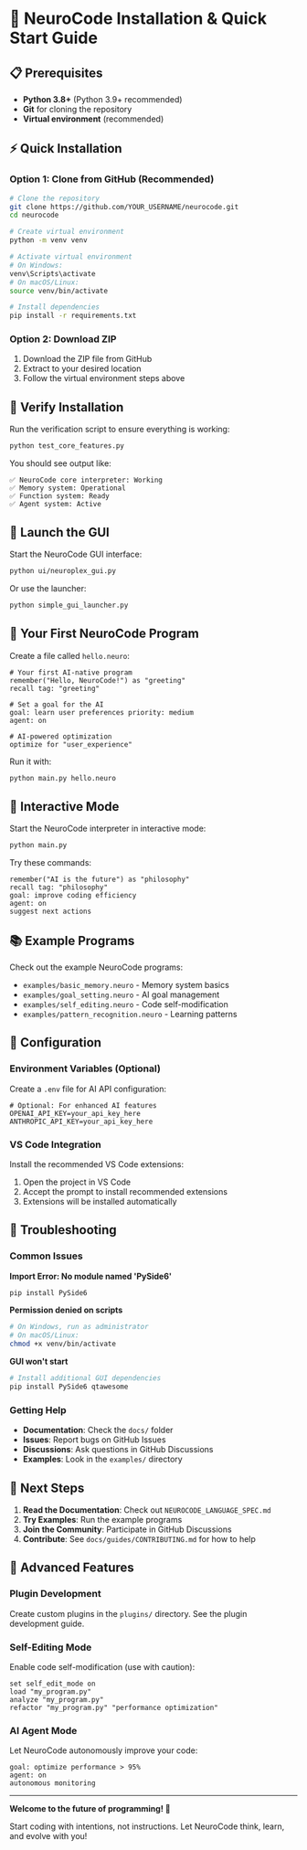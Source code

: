 # 🚀 NeuroCode Installation & Quick Start Guide

## 📋 Prerequisites

- **Python 3.8+** (Python 3.9+ recommended)
- **Git** for cloning the repository
- **Virtual environment** (recommended)

## ⚡ Quick Installation

### Option 1: Clone from GitHub (Recommended)

```bash
# Clone the repository
git clone https://github.com/YOUR_USERNAME/neurocode.git
cd neurocode

# Create virtual environment
python -m venv venv

# Activate virtual environment
# On Windows:
venv\Scripts\activate
# On macOS/Linux:
source venv/bin/activate

# Install dependencies
pip install -r requirements.txt
```

### Option 2: Download ZIP

1. Download the ZIP file from GitHub
2. Extract to your desired location
3. Follow the virtual environment steps above

## 🧪 Verify Installation

Run the verification script to ensure everything is working:

```bash
python test_core_features.py
```

You should see output like:
```
✅ NeuroCode core interpreter: Working
✅ Memory system: Operational
✅ Function system: Ready
✅ Agent system: Active
```

## 🎨 Launch the GUI

Start the NeuroCode GUI interface:

```bash
python ui/neuroplex_gui.py
```

Or use the launcher:

```bash
python simple_gui_launcher.py
```

## 📝 Your First NeuroCode Program

Create a file called `hello.neuro`:

```neurocode
# Your first AI-native program
remember("Hello, NeuroCode!") as "greeting"
recall tag: "greeting"

# Set a goal for the AI
goal: learn user preferences priority: medium
agent: on

# AI-powered optimization
optimize for "user_experience"
```

Run it with:

```bash
python main.py hello.neuro
```

## 🧠 Interactive Mode

Start the NeuroCode interpreter in interactive mode:

```bash
python main.py
```

Try these commands:
```neurocode
remember("AI is the future") as "philosophy"
recall tag: "philosophy"
goal: improve coding efficiency
agent: on
suggest next actions
```

## 📚 Example Programs

Check out the example NeuroCode programs:

- `examples/basic_memory.neuro` - Memory system basics
- `examples/goal_setting.neuro` - AI goal management
- `examples/self_editing.neuro` - Code self-modification
- `examples/pattern_recognition.neuro` - Learning patterns

## 🔧 Configuration

### Environment Variables (Optional)

Create a `.env` file for AI API configuration:

```env
# Optional: For enhanced AI features
OPENAI_API_KEY=your_api_key_here
ANTHROPIC_API_KEY=your_api_key_here
```

### VS Code Integration

Install the recommended VS Code extensions:

1. Open the project in VS Code
2. Accept the prompt to install recommended extensions
3. Extensions will be installed automatically

## 🐛 Troubleshooting

### Common Issues

**Import Error: No module named 'PySide6'**
```bash
pip install PySide6
```

**Permission denied on scripts**
```bash
# On Windows, run as administrator
# On macOS/Linux:
chmod +x venv/bin/activate
```

**GUI won't start**
```bash
# Install additional GUI dependencies
pip install PySide6 qtawesome
```

### Getting Help

- **Documentation**: Check the `docs/` folder
- **Issues**: Report bugs on GitHub Issues
- **Discussions**: Ask questions in GitHub Discussions
- **Examples**: Look in the `examples/` directory

## 🎯 Next Steps

1. **Read the Documentation**: Check out `NEUROCODE_LANGUAGE_SPEC.md`
2. **Try Examples**: Run the example programs
3. **Join the Community**: Participate in GitHub Discussions
4. **Contribute**: See `docs/guides/CONTRIBUTING.md` for how to help

## 🌟 Advanced Features

### Plugin Development

Create custom plugins in the `plugins/` directory. See the plugin development guide.

### Self-Editing Mode

Enable code self-modification (use with caution):

```neurocode
set self_edit_mode on
load "my_program.py"
analyze "my_program.py"
refactor "my_program.py" "performance optimization"
```

### AI Agent Mode

Let NeuroCode autonomously improve your code:

```neurocode
goal: optimize performance > 95%
agent: on
autonomous monitoring
```

---

**Welcome to the future of programming! 🧬**

Start coding with intentions, not instructions. Let NeuroCode think, learn, and evolve with you!
